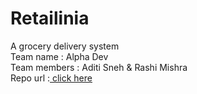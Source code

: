 # Retailinia 
A grocery delivery system <br>
Team name : Alpha Dev<br>
Team members : Aditi Sneh & Rashi Mishra <br>
Repo url :<a href="https://aditisneh.github.io/retailinia/" > click here </a>
